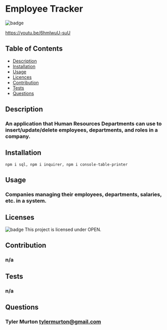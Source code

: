 
# Employee Tracker

![badge](https://img.shields.io/badge/License-OPEN-blue.svg)

https://youtu.be/6hmlwuU-suU


## Table of Contents
- [Description](#description)
- [Installation](#install)
- [Usage](#usage)
- [Licences](#licences)
- [Contribution](#contribution)
- [Tests](#tests)
- [Questions](#questions)

## Description
### An application that Human Resources Departments can use to insert/update/delete employees, departments, and roles in a company.

## Installation
```
npm i sql, npm i inquirer, npm i console-table-printer
```

## Usage
### Companies managing their employees, departments, salaries, etc. in a system.

## Licenses
![badge](https://img.shields.io/badge/License-OPEN-blue.svg)
This project is licensed under OPEN.

## Contribution
### n/a

## Tests 
### n/a

## Questions
### Tyler Murton <tylermurton@gmail.com>


